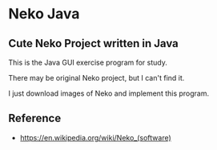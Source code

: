 # Neko Java

## Cute Neko Project written in Java

This is the Java GUI exercise program for study.

There may be original Neko project, but I can't find it.

I just download images of Neko and implement this program.

## Reference

- <https://en.wikipedia.org/wiki/Neko_(software)>